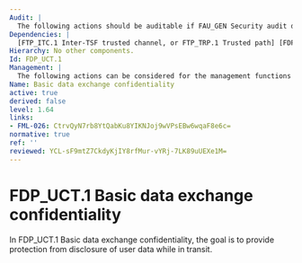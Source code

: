 ```yaml
---
Audit: |
  The following actions should be auditable if FAU_GEN Security audit data generation is included in the PP, PP-Module, functional package or ST: a) minimal: The identity of any user or subject using the data exchange mechanisms; b) basic: The identity of any unauthorized user or subject attempting to use the data exchange mechanisms; c) basic: A reference to the names or other indexing information useful in identifying the user data that was transmitted or received. This can include security attributes associated with the information.
Dependencies: |
  [FTP_ITC.1 Inter-TSF trusted channel, or FTP_TRP.1 Trusted path] [FDP_ACC.1 Subset access control, or FDP_IFC.1 Subset information flow control]
Hierarchy: No other components.
Id: FDP_UCT.1
Management: |
  The following actions can be considered for the management functions in FMT: a) there are no management activities foreseen.
Name: Basic data exchange confidentiality
active: true
derived: false
level: 1.64
links:
- FML-026: CtrvQyN7rb8YtQabKu8YIKNJoj9wVPsEBw6wqaF8e6c=
normative: true
ref: ''
reviewed: YCL-sF9mtZ7CkdyKjIY8rfMur-vYRj-7LK89uUEXe1M=
---
```


# FDP_UCT.1 Basic data exchange confidentiality

In FDP_UCT.1 Basic data exchange confidentiality, the goal is to provide protection from disclosure of user data while in transit.